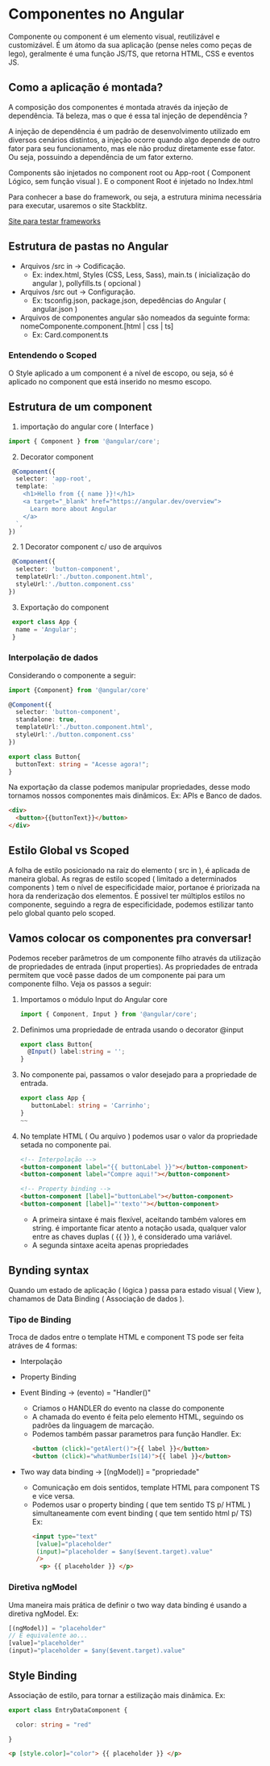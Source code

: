 # Componentes no Angular
Componente ou component é um elemento visual, reutilizável e customizável. É um átomo da sua aplicação (pense neles como peças de lego), geralmente é uma função JS/TS, que retorna HTML, CSS e eventos JS.

## Como a aplicação é montada?
A composição dos componentes é montada através da injeção de dependência. Tá beleza, mas o que é essa tal injeção de dependência ?

A injeção de dependência é um padrão de desenvolvimento utilizado em diversos cenários distintos, a injeção ocorre quando algo depende de outro fator para seu funcionamento, mas ele não produz diretamente esse fator.
Ou seja, possuindo a dependência de um fator externo.

Components são injetados no component root ou App-root ( Component Lógico, sem função visual ). E o component Root é injetado no Index.html

Para conhecer a base do framework, ou seja, a estrutura minima necessária para executar, usaremos o site Stackblitz.

[Site para testar frameworks](https://stackblitz.com)

## Estrutura de pastas no Angular
* Arquivos /src in -> Codificação.
   - Ex: index.html, Styles (CSS, Less, Sass), main.ts ( inicialização do angular ), pollyfills.ts ( opcional )
* Arquivos /src out -> Configuração.
   - Ex: tsconfig.json, package.json, depedências do Angular ( angular.json )
* Arquivos de componentes angular são nomeados da seguinte forma: nomeComponente.component.[html | css | ts]
   - Ex: Card.component.ts

### Entendendo o Scoped

O Style aplicado a um component é a nível de escopo, ou seja, só é aplicado no component que está inserido no mesmo escopo.


## Estrutura de um component

1. importação do angular core ( Interface )
 ~~~ typescript
 import { Component } from '@angular/core';
 ~~~

2. Decorator component
~~~ typescript
 @Component({
  selector: 'app-root',
  template: `
    <h1>Hello from {{ name }}!</h1>
    <a target="_blank" href="https://angular.dev/overview">
      Learn more about Angular
    </a>
  `,
})
 ~~~

2. 1  Decorator component c/ uso de arquivos
~~~ typescript
 @Component({
  selector: 'button-component',
  templateUrl:'./button.component.html',
  styleUrl:'./button.component.css'
})
 ~~~

3. Exportação do component
~~~ typescript
 export class App {
  name = 'Angular';
 }
~~~

### Interpolação de dados

Considerando o componente a seguir:
~~~ typescript
import {Component} from '@angular/core'

@Component({
  selector: 'button-component',
  standalone: true,
  templateUrl:'./button.component.html',
  styleUrl:'./button.component.css'
})

export class Button{
  buttonText: string = "Acesse agora!";
}
~~~

Na exportação da classe podemos manipular propriedades, desse modo tornamos nossos componentes mais dinâmicos.
Ex: APIs e Banco de dados.
~~~ HTML
<div> 
  <button>{{buttonText}}</button>
</div>
~~~

## Estilo Global vs Scoped
A folha de estilo posicionado na raiz do elemento ( src in ), é aplicada de maneira global.
As regras de estilo scoped ( limitado a determinados components ) tem o nível de especificidade maior, portanoe é priorizada na hora da renderização dos elementos.
É possivel ter múltiplos estilos no componente, seguindo a regra de especificidade, podemos estilizar tanto pelo global quanto pelo scoped.

## Vamos colocar os componentes pra conversar!

Podemos receber parâmetros de um componente filho através da utilização de propriedades de entrada (input properties). As propriedades de entrada permitem que você passe dados de um componente pai para um componente filho. 
Veja os passos a seguir:
1. Importamos o módulo Input do Angular core
   ~~~ typescript
   import { Component, Input } from '@angular/core';
   ~~~
2. Definimos uma propriedade de entrada usando o decorator @input
   ~~~ typescript
   export class Button{
     @Input() label:string = '';
   }
   ~~~
3. No componente pai, passamos o valor desejado para a propriedade de entrada.
   ~~~ typescript
   export class App {
      buttonLabel: string = 'Carrinho';
   }
   ~~
4. No template HTML ( Ou arquivo ) podemos usar o valor da propriedade setada no componente pai.
   ~~~ HTML
   <!-- Interpolação -->
   <button-component label="{{ buttonLabel }}"></button-component>
   <button-component label="Compre aqui!"></button-component>
   
   <!-- Property binding --> 
   <button-component [label]="buttonLabel"></button-component>
   <button-component [label]="'texto'"></button-component>
   ~~~
   * A primeira sintaxe é mais flexível, aceitando também valores em string. é importante ficar atento a notação usada, qualquer valor entre as chaves duplas ( {{ }} ), é considerado uma variável.
   * A segunda sintaxe aceita apenas propriedades 


## Bynding syntax

Quando um estado de aplicação ( lógica ) passa para estado visual ( View ), chamamos de Data Binding ( Associação de dados ).

### Tipo de Binding

Troca de dados entre o template HTML e component TS pode ser feita atráves de 4 formas:

* Interpolação
* Property Binding
  
* Event Binding -> (evento) = "Handler()"
     * Criamos o HANDLER do evento na classe do componente
     * A chamada do evento é feita pelo elemento HTML, seguindo os padrões da linguagem de marcação.
     * Podemos também passar parametros para função Handler.
       Ex:
       ~~~ HTML
       <button (click)="getAlert()">{{ label }}</button>
       <button (click)="whatNumberIs(14)">{{ label }}</button>
       ~~~
* Two way data binding -> [(ngModel)] = "propriedade"
     * Comunicação em dois sentidos, template HTML para component TS e vice versa.
     * Podemos usar o property binding ( que tem sentido TS p/ HTML ) simultaneamente com event binding ( que tem sentido html p/ TS)
       Ex:
       ~~~ HTML
       <input type="text"
        [value]="placeholder" 
        (input)="placeholder = $any($event.target).value"
        /> 
         <p> {{ placeholder }} </p>
       ~~~
### Diretiva ngModel

Uma maneira mais prática de definir o two way data binding é usando a diretiva ngModel.
Ex: 
   ~~~ typescript
   [(ngModel)] = "placeholder"
   // É equivalente ao...
   [value]="placeholder" 
   (input)="placeholder = $any($event.target).value"
   ~~~
## Style Binding
Associação de  estilo, para tornar a estilização mais dinâmica.
Ex: 
~~~ typescript
export class EntryDataComponent {

  color: string = "red"

}
~~~
~~~ HTML
<p [style.color]="color"> {{ placeholder }} </p>
~~~ 
